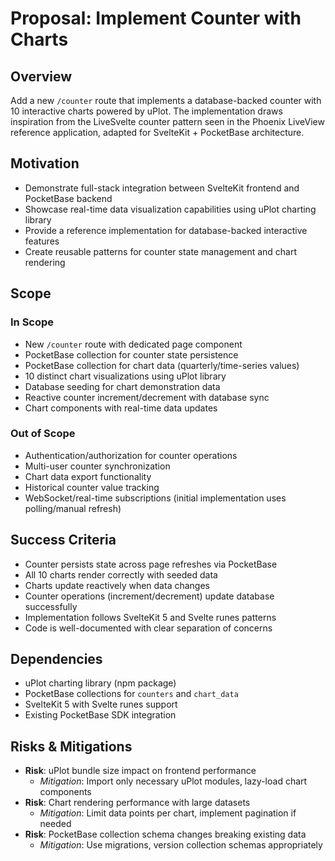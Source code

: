 # Proposal: Implement Counter with Charts

## Overview
Add a new `/counter` route that implements a database-backed counter with 10 interactive charts powered by uPlot. The implementation draws inspiration from the LiveSvelte counter pattern seen in the Phoenix LiveView reference application, adapted for SvelteKit + PocketBase architecture.

## Motivation
- Demonstrate full-stack integration between SvelteKit frontend and PocketBase backend
- Showcase real-time data visualization capabilities using uPlot charting library
- Provide a reference implementation for database-backed interactive features
- Create reusable patterns for counter state management and chart rendering

## Scope

### In Scope
- New `/counter` route with dedicated page component
- PocketBase collection for counter state persistence
- PocketBase collection for chart data (quarterly/time-series values)
- 10 distinct chart visualizations using uPlot library
- Database seeding for chart demonstration data
- Reactive counter increment/decrement with database sync
- Chart components with real-time data updates

### Out of Scope
- Authentication/authorization for counter operations
- Multi-user counter synchronization
- Chart data export functionality
- Historical counter value tracking
- WebSocket/real-time subscriptions (initial implementation uses polling/manual refresh)

## Success Criteria
- Counter persists state across page refreshes via PocketBase
- All 10 charts render correctly with seeded data
- Charts update reactively when data changes
- Counter operations (increment/decrement) update database successfully
- Implementation follows SvelteKit 5 and Svelte runes patterns
- Code is well-documented with clear separation of concerns

## Dependencies
- uPlot charting library (npm package)
- PocketBase collections for `counters` and `chart_data`
- SvelteKit 5 with Svelte runes support
- Existing PocketBase SDK integration

## Risks & Mitigations
- **Risk**: uPlot bundle size impact on frontend performance
  - *Mitigation*: Import only necessary uPlot modules, lazy-load chart components
- **Risk**: Chart rendering performance with large datasets
  - *Mitigation*: Limit data points per chart, implement pagination if needed
- **Risk**: PocketBase collection schema changes breaking existing data
  - *Mitigation*: Use migrations, version collection schemas appropriately
